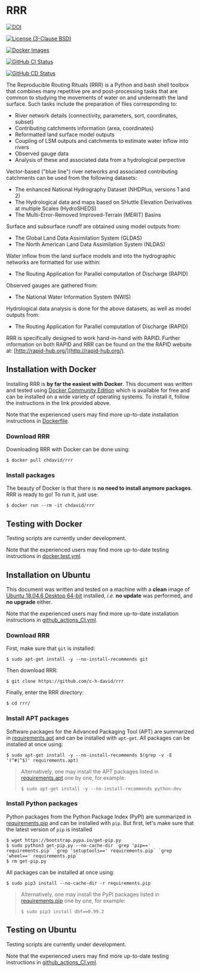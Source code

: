 # RRR
[![DOI](https://zenodo.org/badge/DOI/10.5281/zenodo.3236649.svg)](https://doi.org/10.5281/zenodo.3236649)

[![License (3-Clause BSD)](https://img.shields.io/badge/license-BSD%203--Clause-yellow.svg)](https://github.com/c-h-david/rrr/blob/master/LICENSE)

[![Docker Images](https://img.shields.io/badge/docker-images-blue?logo=docker)](https://hub.docker.com/r/chdavid/rrr/tags)

[![GitHub CI Status](https://github.com/c-h-david/rrr/actions/workflows/github_actions_CI.yml/badge.svg)](https://github.com/c-h-david/rrr/actions)

[![GitHub CD Status](https://github.com/c-h-david/rrr/actions/workflows/github_actions_CD.yml/badge.svg)](https://github.com/c-h-david/rrr/actions/workflows/github_actions_CD.yml)

The Reproducible Routing Rituals (RRR) is a Python and bash shell toolbox that 
combines many repetitive pre and post-processing tasks that are common to 
studying the movements of water on and underneath the land surface.  Such tasks 
include the preparation of files corresponding to:

- River network details (connectivity, parameters, sort, coordinates, subset) 
- Contributing catchments information (area, coordinates)
- Reformatted land surface model outputs
- Coupling of LSM outputs and catchments to estimate water inflow into rivers
- Observed gauge data 
- Analysis of these and associated data from a hydrological perpective

Vector-based ("blue line") river networks and associated contributing catchments
can be used from the following datasets:

- The enhanced National Hydrography Dataset (NHDPlus, versions 1 and 2)
- The Hydrological data and maps based on SHuttle Elevation Derivatives at
  multiple Scales (HydroSHEDS)
- The Multi-Error-Removed Improved-Terrain (MERIT) Basins

Surface and subsurface runoff are obtained using model outputs from:

- The Global Land Data Assimilation System (GLDAS)
- The North American Land Data Assimilation System (NLDAS)

Water inflow from the land surface models and into the hydrographic networks are
formatted for use within:

- The Routing Application for Parallel computatIon of Discharge (RAPID)

Observed gauges are gathered from:

- The National Water Information System (NWIS)

Hydrological data analysis is done for the above datasets, as well as model 
outputs from:

- The Routing Application for Parallel computatIon of Discharge (RAPID)

RRR is specifically designed to work hand-in-hand with RAPID.  Further
information on both RAPID and RRR can be found on the the RAPID website at:
[http://rapid-hub.org/](http://rapid-hub.org/).

## Installation with Docker
Installing RRR is **by far the easiest with Docker**. This document was
written and tested using
[Docker Community Edition](https://www.docker.com/community-edition#/download)
which is available for free and can be installed on a wide variety of operating
systems. To install it, follow the instructions in the link provided above.

Note that the experienced users may find more up-to-date installation
instructions in
[Dockerfile](https://github.com/c-h-david/rrr/blob/master/Dockerfile).

### Download RRR
Downloading RRR with Docker can be done using:

```
$ docker pull chdavid/rrr
```

### Install packages
The beauty of Docker is that there is **no need to install anymore packages**.
RRR is ready to go! To run it, just use:

```
$ docker run --rm -it chdavid/rrr
```

## Testing with Docker
Testing scripts are currently under development.

Note that the experienced users may find more up-to-date testing instructions
in
[docker.test.yml](https://github.com/c-h-david/rrr/blob/master/docker.test.yml).

## Installation on Ubuntu
This document was written and tested on a machine with a **clean** image of 
[Ubuntu 18.04.6 Desktop 64-bit](https://releases.ubuntu.com/18.04/ubuntu-18.04.6-desktop-amd64.iso)
installed, *i.e.* **no update** was performed, and **no upgrade** either. 

Note that the experienced users may find more up-to-date installation 
instructions in
[github\_actions\_CI.yml](https://github.com/c-h-david/rrr/blob/master/.github/workflows/github_actions_CI.yml).

### Download RRR
First, make sure that `git` is installed: 

```
$ sudo apt-get install -y --no-install-recommends git
```

Then download RRR:

```
$ git clone https://github.com/c-h-david/rrr
```

Finally, enter the RRR directory:

```
$ cd rrr/
```

### Install APT packages
Software packages for the Advanced Packaging Tool (APT) are summarized in 
[requirements.apt](https://github.com/c-h-david/rrr/blob/master/requirements.apt)
and can be installed with `apt-get`. All packages can be installed at once using:

```
$ sudo apt-get install -y --no-install-recommends $(grep -v -E '(^#|^$)' requirements.apt)
```

> Alternatively, one may install the APT packages listed in 
> [requirements.apt](https://github.com/c-h-david/rrr/blob/master/requirements.apt)
> one by one, for example:
>
> ```
> $ sudo apt-get install -y --no-install-recommends python-dev
>```

### Install Python packages
Python packages from the Python Package Index (PyPI) are summarized in
[requirements.pip](https://github.com/c-h-david/rrr/blob/master/requirements.pip)
and can be installed with `pip`. But first, let's make sure that the latest
version of `pip` is installed

```
$ wget https://bootstrap.pypa.io/get-pip.py
$ sudo python3 get-pip.py --no-cache-dir `grep 'pip==' requirements.pip` `grep 'setuptools==' requirements.pip` `grep 'wheel==' requirements.pip`
$ rm get-pip.py
```

All packages can be installed at once using:

```
$ sudo pip3 install --no-cache-dir -r requirements.pip
```

> Alternatively, one may install the PyPI packages listed in 
> [requirements.pip](https://github.com/c-h-david/rrr/blob/master/requirements.pip)
> one by one, for example:
>
> ```
> $ sudo pip3 install dbf==0.99.2
> ```

## Testing on Ubuntu
Testing scripts are currently under development.

Note that the experienced users may find more up-to-date testing instructions 
in
[github\_actions\_CI.yml](https://github.com/c-h-david/rrr/blob/master/.github/workflows/github_actions_CI.yml).

